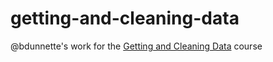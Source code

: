 # getting-and-cleaning-data

@bdunnette's work for the [Getting and Cleaning Data](https://class.coursera.org/getdata-012) course
